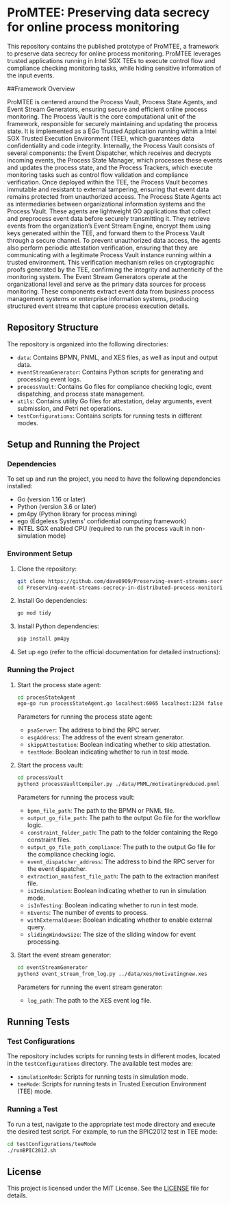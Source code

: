 
# ProMTEE: Preserving data secrecy for online process monitoring

This repository contains the published prototype of ProMTEE, a framework to preserve data secrecy for online process monitoring. ProMTEE leverages trusted applications running in Intel SGX TEEs to execute control flow and compliance checking monitoring tasks, while hiding sensitive information of the input events.

##Framework Overview

ProMTEE is centered around the Process Vault, Process State Agents, and Event Stream Generators, ensuring secure and efficient online process monitoring.
The Process Vault is the core computational unit of the framework, responsible for securely maintaining and updating the process state. It is implemented as a EGo Trusted Application running within a Intel SGX Trusted Execution Environment (TEE), which guarantees data confidentiality and code integrity. Internally, the Process Vault consists of several components: the Event Dispatcher, which receives and decrypts incoming events, the Process State Manager, which processes these events and updates the process state, and the Process Trackers, which execute monitoring tasks such as control flow validation and compliance verification. Once deployed within the TEE, the Process Vault becomes immutable and resistant to external tampering, ensuring that event data remains protected from unauthorized access.
The Process State Agents act as intermediaries between organizational information systems and the Process Vault. These agents are lightweight GO applications that collect and preprocess event data before securely transmitting it. They retrieve events from the organization’s Event Stream Engine, encrypt them using keys generated within the TEE, and forward them to the Process Vault through a secure channel. To prevent unauthorized data access, the agents also perform periodic attestation verification, ensuring that they are communicating with a legitimate Process Vault instance running within a trusted environment. This verification mechanism relies on cryptographic proofs generated by the TEE, confirming the integrity and authenticity of the monitoring system.
The Event Stream Generators operate at the organizational level and serve as the primary data sources for process monitoring. These components extract event data from business process management systems or enterprise information systems, producing structured event streams that capture process execution details.

## Repository Structure

The repository is organized into the following directories:

- `data`: Contains BPMN, PNML, and XES files, as well as input and output data.
- `eventStreamGenerator`: Contains Python scripts for generating and processing event logs.
- `processVault`: Contains Go files for compliance checking logic, event dispatching, and process state management.
- `utils`: Contains utility Go files for attestation, delay arguments, event submission, and Petri net operations.
- `testConfigurations`: Contains scripts for running tests in different modes.

## Setup and Running the Project

### Dependencies

To set up and run the project, you need to have the following dependencies installed:

- Go (version 1.16 or later)
- Python (version 3.6 or later)
- pm4py (Python library for process mining)
- ego (Edgeless Systems' confidential computing framework)
- INTEL SGX enabled CPU (required to run the process vault in non-simulation mode)

### Environment Setup

1. Clone the repository:

   ```sh
   git clone https://github.com/dave0909/Preserving-event-streams-secrecy-in-distributed-process-monitoring.git
   cd Preserving-event-streams-secrecy-in-distributed-process-monitoring
   ```

2. Install Go dependencies:

   ```sh
   go mod tidy
   ```

3. Install Python dependencies:

   ```sh
   pip install pm4py
   ```

4. Set up ego (refer to the official documentation for detailed instructions):


### Running the Project

1. Start the process state agent:

   ```sh
   cd procesStateAgent
   ego-go run processStateAgent.go localhost:6065 localhost:1234 false true
   ```

   Parameters for running the process state agent:
   - `psaServer`: The address to bind the RPC server.
   - `esgAddress`: The address of the event stream generator.
   - `skippAttestation`: Boolean indicating whether to skip attestation.
   - `testMode`: Boolean indicating whether to run in test mode.

2. Start the process vault:

   ```sh
   cd processVault
   python3 processVaultCompiler.py ./data/PNML/motivatingreduced.pnml ./workflowLogic/workflowLogic.go ./data/regoConstraints/motivatingConstraints ./complianceCheckingLogic/complianceCheckingLogic.go localhost:6066 data/input/extraction_manifest_motivating.json false true 40000 false 200
   ```

   Parameters for running the process vault:
   - `bpmn_file_path`: The path to the BPMN or PNML file.
   - `output_go_file_path`: The path to the output Go file for the workflow logic.
   - `constraint_folder_path`: The path to the folder containing the Rego constraint files.
   - `output_go_file_path_compliance`: The path to the output Go file for the compliance checking logic.
   - `event_dispatcher_address`: The address to bind the RPC server for the event dispatcher.
   - `extraction_manifest_file_path`: The path to the extraction manifest file.
   - `isInSimulation`: Boolean indicating whether to run in simulation mode.
   - `isInTesting`: Boolean indicating whether to run in test mode.
   - `nEvents`: The number of events to process.
   - `withExternalQueue`: Boolean indicating whether to enable external query.
   - `slidingWindowSize`: The size of the sliding window for event processing.

3. Start the event stream generator:

   ```sh
   cd eventStreamGenerator
   python3 event_stream_from_log.py ../data/xes/motivatingnew.xes
   ```

   Parameters for running the event stream generator:
   - `log_path`: The path to the XES event log file.

## Running Tests

### Test Configurations

The repository includes scripts for running tests in different modes, located in the `testConfigurations` directory. The available test modes are:

- `simulationMode`: Scripts for running tests in simulation mode.
- `teeMode`: Scripts for running tests in Trusted Execution Environment (TEE) mode.

### Running a Test

To run a test, navigate to the appropriate test mode directory and execute the desired test script. For example, to run the BPIC2012 test in TEE mode:

```sh
cd testConfigurations/teeMode
./runBPIC2012.sh
```

## License

This project is licensed under the MIT License. See the [LICENSE](LICENSE) file for details.
